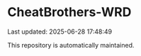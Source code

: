 # CheatBrothers-WRD

Last updated: 2025-06-28 17:48:49

This repository is automatically maintained.
